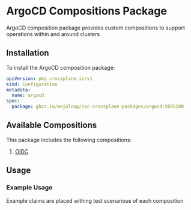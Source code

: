 # ArgoCD Compositions Package

ArgoCD composition package provides custom compositions to support operations within and around clusters

## Installation

To install the ArgoCD composition package:

```yaml
apiVersion: pkg.crossplane.io/v1
kind: Configuration
metadata:
  name: argocd
spec:
  package: ghcr.io/mojaloop/iac-crossplane-packages/argocd:VERSION
```

## Available Compositions

This package includes the following compositions:

1. [OIDC](compositions/oidc/README.md)

## Usage


### Example Usage

Example claims are placed withing test scenarious of each composition

